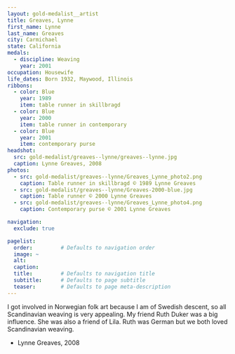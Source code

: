```yaml
---
layout: gold-medalist__artist
title: Greaves, Lynne
first_name: Lynne
last_name: Greaves
city: Carmichael
state: California
medals: 
  - discipline: Weaving
    year: 2001
occupation: Housewife
life_dates: Born 1932, Maywood, Illinois
ribbons:
  - color: Blue
    year: 1989
    item: table runner in skillbragd
  - color: Blue
    year: 2000
    item: table runner in contemporary
  - color: Blue
    year: 2001
    item: contemporary purse
headshot:
  src: gold-medalist/greaves--lynne/greaves--lynne.jpg
  caption: Lynne Greaves, 2008
photos:
  - src: gold-medalist/greaves--lynne/Greaves_Lynne_photo2.png
    caption: Table runner in skillbragd © 1989 Lynne Greaves
  - src: gold-medalist/greaves--lynne/Greaves-2000-blue.jpg
    caption: Table runner © 2000 Lynne Greaves
  - src: gold-medalist/greaves--lynne/Greaves_Lynne_photo4.png
    caption: Contemporary purse © 2001 Lynne Greaves

navigation:
  exclude: true

pagelist:
  order:         # Defaults to navigation order  
  image: ~
  alt:
  caption:
  title:         # Defaults to navigation title
  subtitle:      # Defaults to page subtitle
  teaser:        # Defaults to page meta-description  
---
```

I got involved in Norwegian folk art because I am of Swedish descent, so all Scandinavian weaving is very appealing.  My friend Ruth Duker was a big influence.  She was also a friend of Lila.  Ruth was German but we both loved Scandinavian weaving.

- Lynne Greaves, 2008
